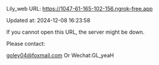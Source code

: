 Lily_web URL: https://1047-61-165-102-156.ngrok-free.app

Updated at: 2024-12-08 16:23:58

If you cannot open this URL, the server might be down.

Please contact: 

goley04@foxmail.com Or Wechat:GL_yeaH